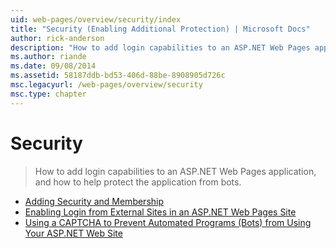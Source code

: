 ```yaml
---
uid: web-pages/overview/security/index
title: "Security (Enabling Additional Protection) | Microsoft Docs"
author: rick-anderson
description: "How to add login capabilities to an ASP.NET Web Pages application, and how to help protect the application from bots."
ms.author: riande
ms.date: 09/08/2014
ms.assetid: 58187ddb-bd53-406d-88be-8908905d726c
msc.legacyurl: /web-pages/overview/security
msc.type: chapter
---
```

# Security

> How to add login capabilities to an ASP.NET Web Pages application, and how to help protect the application from bots.

- [Adding Security and Membership](16-adding-security-and-membership.md)
- [Enabling Login from External Sites in an ASP.NET Web Pages Site](enabling-login-from-external-sites-in-an-aspnet-web-pages-site.md)
- [Using a CAPTCHA to Prevent Automated Programs (Bots) from Using Your ASP.NET Web Site](using-a-catpcha-to-prevent-automated-programs-bots-from-using-your-aspnet-web-site.md)
